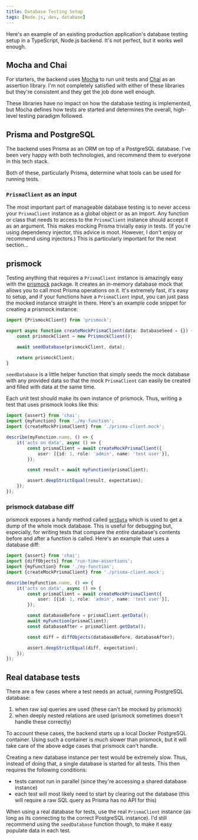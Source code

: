 ```yaml
---
title: Database Testing Setup
tags: [Node.js, dev, database]
---
```


Here's an example of an existing production application's database testing setup in a TypeScript, Node.js backend. It's not perfect, but it works well enough.

<!-- truncate -->

## Mocha and Chai

For starters, the backend uses [Mocha](https://www.npmjs.com/package/mocha) to run unit tests and [Chai](https://www.npmjs.com/package/chai) as an assertion library. I'm not completely satisfied with either of these libraries but they're consistent and they get the job done well enough.

These libraries have no impact on how the database testing is implemented, but Mocha defines how tests are started and determines the overall, high-level testing paradigm followed.

## Prisma and PostgreSQL

The backend uses Prisma as an ORM on top of a PostgreSQL database. I've been very happy with both technologies, and recommend them to everyone in this tech stack.

Both of these, particularly Prisma, determine what tools can be used for running tests.

### `PrismaClient` as an input

The most important part of manageable database testing is to never access your `PrismaClient` instance as a global object or as an import. Any function or class that needs to access to the `PrismaClient` instance should accept it as an argument. This makes mocking Prisma trivially easy in tests. (If you're using dependency injector, this advice is moot. However, I don't enjoy or recommend using injectors.) This is particularly important for the next section...

## prismock

Testing anything that requires a `PrismaClient` instance is amazingly easy with the [prismock](https://www.npmjs.com/package/prismock) package. It creates an in-memory database mock that allows you to call most Prisma operations on it. It's extremely fast, it's easy to setup, and if your functions have a `PrismaClient` input, you can just pass the mocked instance straight in there. Here's an example code snippet for creating a prismock instance:

```TypeScript
import {PrismockClient} from 'prismock';

export async function createMockPrismaClient(data: DatabaseSeed = {}) {
    const prismockClient = new PrismockClient();

    await seedDatabase(prismockClient, data);

    return prismockClient;
}
```

`seedDatabase` is a little helper function that simply seeds the mock database with any provided data so that the mock `PrismaClient` can easily be created and filled with data at the same time.

Each unit test should make its own instance of prismock. Thus, writing a test that uses prismock looks like this:

```TypeScript
import {assert} from 'chai';
import {myFunction} from './my-function';
import {createMockPrismaClient} from './prisma-client.mock';

describe(myFunction.name, () => {
    it('acts on data', async () => {
        const prismaClient = await createMockPrismaClient({
            user: [{id: 1, role: 'admin', name: 'test user'}],
        });

        const result = await myFunction(prismaClient);

        assert.deepStrictEqual(result, expectation);
    });
});
```

### prismock database diff

prismock exposes a handy method called [`getData`](https://www.npmjs.com/package/prismock#internal-data) which is used to get a dump of the whole mock database. This is useful for debugging but, especially, for writing tests that compare the _entire_ database's contents before and after a function is called. Here's an example that uses a database diff:

```TypeScript
import {assert} from 'chai';
import {diffObjects} from 'run-time-assertions';
import {myFunction} from './my-function';
import {createMockPrismaClient} from './prisma-client.mock';

describe(myFunction.name, () => {
    it('acts on data', async () => {
        const prismaClient = await createMockPrismaClient({
            user: [{id: 1, role: 'admin', name: 'test user'}],
        });

        const databaseBefore = prismaClient.getData();
        await myFunction(prismaClient);
        const databaseAfter = prismaClient.getData();

        const diff = diffObjects(databaseBefore, databaseAfter);

        assert.deepStrictEqual(diff, expectation);
    });
});
```

## Real database tests

There are a few cases where a test needs an actual, running PostgreSQL database:

1.  when raw sql queries are used (these can't be mocked by prismock)
2.  when deeply nested relations are used (prismock sometimes doesn't handle these correctly)

To account these cases, the backend starts up a local Docker PostgreSQL container. Using such a container is _much_ slower than prismock, but it will take care of the above edge cases that prismock can't handle.

Creating a new database instance per test would be extremely slow. Thus, instead of doing that, a single database is started for all tests. This then requires the following conditions:

-   tests cannot run in parallel (since they're accessing a shared database instance)
-   each test will most likely need to start by clearing out the database (this will require a raw SQL query as Prisma has no API for this)

When using a real database for tests, use the real `PrismaClient` instance (as long as its connecting to the correct PostgreSQL instance). I'd still recommend using the `seedDatabase` function though, to make it easy populate data in each test.

